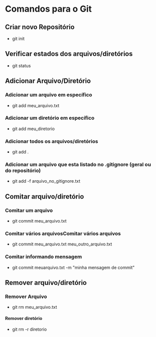 # Comandos para o Git

## Criar novo Repositório
- git init 

## Verificar estados dos arquivos/diretórios
- git status

## Adicionar Arquivo/Diretório
### Adicionar um arquivo em específico
- git add meu_arquivo.txt
### Adicionar um diretório em específico
- git add meu_diretorio
### Adicionar todos os arquivos/diretórios
- git add .
### Adicionar um arquivo que esta listado no .gitignore (geral ou do repositório)
- git add -f arquivo_no_gitignore.txt

## Comitar arquivo/diretório
### Comitar um arquivo
- git commit meu_arquivo.txt
### Comitar vários arquivosComitar vários arquivos
- git commit meu_arquivo.txt meu_outro_arquivo.txt
### Comitar informando mensagem
- git commit meuarquivo.txt -m "minha mensagem de commit"

## Remover arquivo/diretório
### Remover Arquivo
- git rm meu_arquivo.txt
#### Remover diretório
- git rm -r diretorio
